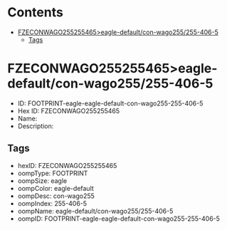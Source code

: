 



Contents
========

* [FZECONWAGO255255465>eagle-default/con-wago255/255-406-5](#fzeconwago255255465eagle-defaultcon-wago255255-406-5)
	* [Tags](#tags)

# FZECONWAGO255255465>eagle-default/con-wago255/255-406-5

- ID: FOOTPRINT-eagle-eagle-default-con-wago255-255-406-5
- Hex ID: FZECONWAGO255255465
- Name: 
- Description: 

## Tags

- hexID: FZECONWAGO255255465
- oompType: FOOTPRINT
- oompSize: eagle
- oompColor: eagle-default
- oompDesc: con-wago255
- oompIndex: 255-406-5
- oompName: eagle-default/con-wago255/255-406-5
- oompID: FOOTPRINT-eagle-eagle-default-con-wago255-255-406-5
